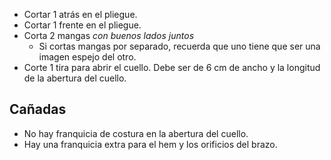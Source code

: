-   Cortar 1 atrás en el pliegue.
-   Cortar 1 frente en el pliegue.
-   Corta 2 mangas *con buenos lados juntos*
    -   Si cortas mangas por separado, recuerda que uno tiene que ser una imagen espejo del otro.
-   Corte 1 tira para abrir el cuello. Debe ser de 6 cm de ancho y la longitud de la abertura del cuello.

## Cañadas

-   No hay franquicia de costura en la abertura del cuello.
-   Hay una franquicia extra para el hem y los orificios del brazo.
